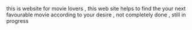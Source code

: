 this is website for movie lovers , this web site helps to find the your next favourable movie according to your desire , not completely done , still in progress 
